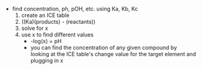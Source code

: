 - find concentration, ph, pOH, etc. using Ka, Kb, Kc
	1. create an ICE table
	2. ((Ka)(products) - (reactants)) 
	3. solve for x
	4. use x to find different values
		- -log(x) = pH
		- you can find the concentration of any given compound by looking at the ICE table's change value for the target element and plugging in x
